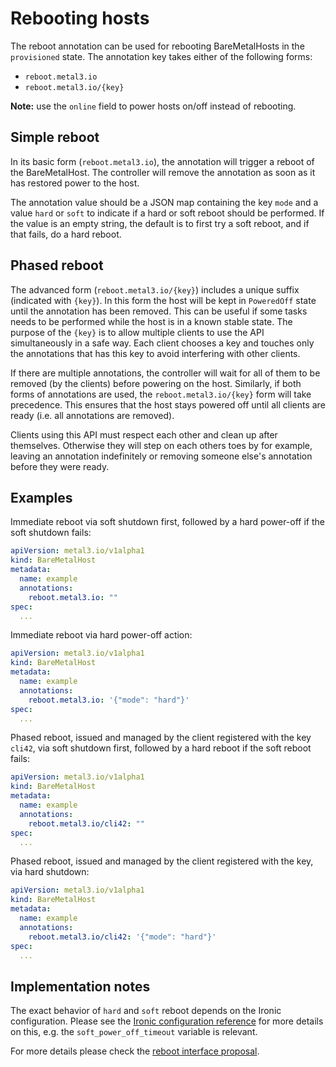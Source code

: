 # Rebooting hosts

The reboot annotation can be used for rebooting BareMetalHosts in the
`provisioned` state. The annotation key takes either of the following forms:

- `reboot.metal3.io`
- `reboot.metal3.io/{key}`

**Note:** use the `online` field to power hosts on/off instead of rebooting.

## Simple reboot

In its basic form (`reboot.metal3.io`), the annotation will trigger a reboot of
the BareMetalHost. The controller will remove the annotation as soon as it has
restored power to the host.

The annotation value should be a JSON map containing the key `mode` and a value
`hard` or `soft` to indicate if a hard or soft reboot should be performed. If
the value is an empty string, the default is to first try a soft reboot, and if
that fails, do a hard reboot.

## Phased reboot

The advanced form (`reboot.metal3.io/{key}`) includes a unique suffix
(indicated with `{key}`).  In this form the host will be kept in `PoweredOff`
state until the annotation has been removed.  This can be useful if some tasks
needs to be performed while the host is in a known stable state.  The purpose
of the `{key}` is to allow multiple clients to use the API simultaneously in a
safe way.  Each client chooses a key and touches only the annotations that has
this key to avoid interfering with other clients.

If there are multiple annotations, the controller will wait for all of them to
be removed (by the clients) before powering on the host.  Similarly, if both
forms of annotations are used, the `reboot.metal3.io/{key}` form will take
precedence.  This ensures that the host stays powered off until all clients are
ready (i.e. all annotations are removed).

Clients using this API must respect each other and clean up after themselves.
Otherwise they will step on each others toes by for example, leaving an
annotation indefinitely or removing someone else's annotation before they were
ready.

## Examples

Immediate reboot via soft shutdown first, followed by a hard power-off if the
soft shutdown fails:

```yaml
apiVersion: metal3.io/v1alpha1
kind: BareMetalHost
metadata:
  name: example
  annotations:
    reboot.metal3.io: ""
spec:
  ...
```

Immediate reboot via hard power-off action:

```yaml
apiVersion: metal3.io/v1alpha1
kind: BareMetalHost
metadata:
  name: example
  annotations:
    reboot.metal3.io: '{"mode": "hard"}'
spec:
  ...
```

Phased reboot, issued and managed by the client registered with the key
`cli42`, via soft shutdown first, followed by a hard reboot if the soft reboot
fails:

```yaml
apiVersion: metal3.io/v1alpha1
kind: BareMetalHost
metadata:
  name: example
  annotations:
    reboot.metal3.io/cli42: ""
spec:
  ...
```

Phased reboot, issued and managed by the client registered with the key, via
hard shutdown:

```yaml
apiVersion: metal3.io/v1alpha1
kind: BareMetalHost
metadata:
  name: example
  annotations:
    reboot.metal3.io/cli42: '{"mode": "hard"}'
spec:
  ...
```

## Implementation notes

The exact behavior of `hard` and `soft` reboot depends on the Ironic
configuration. Please see the [Ironic configuration
reference](https://docs.openstack.org/ironic/latest/configuration/config.html)
for more details on this, e.g. the `soft_power_off_timeout` variable is
relevant.

For more details please check the [reboot interface
proposal](https://github.com/metal3-io/metal3-docs/blob/main/design/baremetal-operator/reboot-interface.md).
